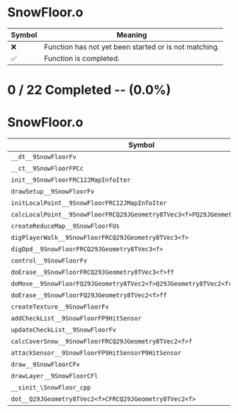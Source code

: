 # SnowFloor.o
| Symbol | Meaning 
| ------------- | ------------- 
| :x: | Function has not yet been started or is not matching. 
| :white_check_mark: | Function is completed. 


# 0 / 22 Completed -- (0.0%)
# SnowFloor.o
| Symbol | Decompiled? |
| ------------- | ------------- |
| `__dt__9SnowFloorFv` | :x: |
| `__ct__9SnowFloorFPCc` | :x: |
| `init__9SnowFloorFRC12JMapInfoIter` | :x: |
| `drawSetup__9SnowFloorFv` | :x: |
| `initLocalPoint__9SnowFloorFRC12JMapInfoIter` | :x: |
| `calcLocalPoint__9SnowFloorFRCQ29JGeometry8TVec3<f>PQ29JGeometry8TVec3<f>` | :x: |
| `createReduceMap__9SnowFloorFUs` | :x: |
| `digPlayerWalk__9SnowFloorFRCQ29JGeometry8TVec3<f>` | :x: |
| `digDpd__9SnowFloorFRCQ29JGeometry8TVec3<f>` | :x: |
| `control__9SnowFloorFv` | :x: |
| `doErase__9SnowFloorFRCQ29JGeometry8TVec3<f>ff` | :x: |
| `doMove__9SnowFloorFQ29JGeometry8TVec2<f>Q29JGeometry8TVec2<f>ff` | :x: |
| `doErase__9SnowFloorFQ29JGeometry8TVec2<f>ff` | :x: |
| `createTexture__9SnowFloorFv` | :x: |
| `addCheckList__9SnowFloorFP9HitSensor` | :x: |
| `updateCheckList__9SnowFloorFv` | :x: |
| `calcCoverSnow__9SnowFloorFRCQ29JGeometry8TVec2<f>f` | :x: |
| `attackSensor__9SnowFloorFP9HitSensorP9HitSensor` | :x: |
| `draw__9SnowFloorCFv` | :x: |
| `drawLayer__9SnowFloorCFl` | :x: |
| `__sinit_\SnowFloor_cpp` | :x: |
| `dot__Q29JGeometry8TVec2<f>CFRCQ29JGeometry8TVec2<f>` | :x: |

